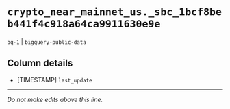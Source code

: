 # `crypto_near_mainnet_us._sbc_1bcf8beb441f4c918a64ca9911630e9e`
`bq-1` | `bigquery-public-data`

## Column details
* [TIMESTAMP] `last_update`

-------------------------------------------------------------------------------
*Do not make edits above this line.*
